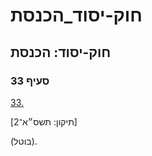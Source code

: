 # חוק-יסוד_הכנסת

## חוק-יסוד: הכנסת

### סעיף 33

[33.](https://he.wikisource.org/wiki/חוק-יסוד:_הכנסת#s_yp_33)

[תיקון: תשס״א־2]

(בוטל).